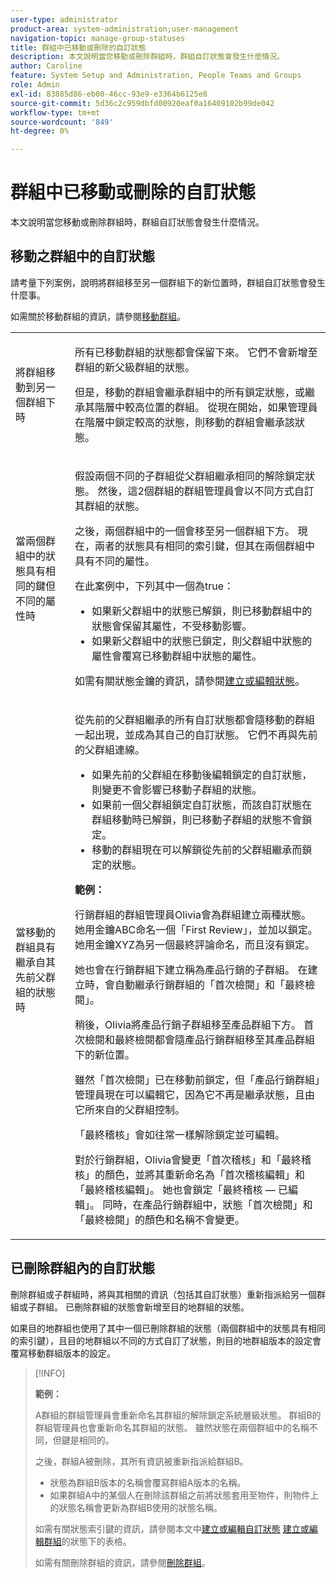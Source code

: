 ```yaml
---
user-type: administrator
product-area: system-administration;user-management
navigation-topic: manage-group-statuses
title: 群組中已移動或刪除的自訂狀態
description: 本文說明當您移動或刪除群組時，群組自訂狀態會發生什麼情況。
author: Caroline
feature: System Setup and Administration, People Teams and Groups
role: Admin
exl-id: 83885d86-eb00-46cc-93e9-e3364b6125e8
source-git-commit: 5d36c2c959dbfd00920eaf0a16409102b99de042
workflow-type: tm+mt
source-wordcount: '849'
ht-degree: 0%

---
```


# 群組中已移動或刪除的自訂狀態

本文說明當您移動或刪除群組時，群組自訂狀態會發生什麼情況。

## 移動之群組中的自訂狀態

請考量下列案例，說明將群組移至另一個群組下的新位置時，群組自訂狀態會發生什麼事。

如需關於移動群組的資訊，請參閱[移動群組](../../../administration-and-setup/manage-groups/create-and-manage-groups/move-a-group.md)。

<table style="table-layout:auto"> 
 <col> 
 </col> 
 <col> 
 </col> 
 <tbody> 
  <tr> 
   <td role="rowheader">將群組移動到另一個群組下時 </td> 
   <td> <p>所有已移動群組的狀態都會保留下來。 它們不會新增至群組的新父級群組的狀態。</p> <p>但是，移動的群組會繼承群組中的所有鎖定狀態，或繼承其階層中較高位置的群組。 從現在開始，如果管理員在階層中鎖定較高的狀態，則移動的群組會繼承該狀態。</p> </td> 
  </tr> 
  <tr> 
   <td role="rowheader">當兩個群組中的狀態具有相同的鍵但不同的屬性時</td> 
   <td> <p>假設兩個不同的子群組從父群組繼承相同的解除鎖定狀態。 然後，這2個群組的群組管理員會以不同方式自訂其群組的狀態。</p> <p>之後，兩個群組中的一個會移至另一個群組下方。 現在，兩者的狀態具有相同的索引鍵，但其在兩個群組中具有不同的屬性。</p> <p>在此案例中，下列其中一個為true：</p> 
    <ul> 
     <li>如果新父群組中的狀態已解鎖，則已移動群組中的狀態會保留其屬性，不受移動影響。</li> 
     <li>如果新父群組中的狀態已鎖定，則父群組中狀態的屬性會覆寫已移動群組中狀態的屬性。</li> 
    </ul> <p>如需有關狀態金鑰的資訊，請參閱<a href="../../../administration-and-setup/customize-workfront/creating-custom-status-and-priority-labels/create-or-edit-a-status.md" class="MCXref xref">建立或編輯狀態</a>。</p> </td> 
  </tr> 
  <tr> 
   <td>當移動的群組具有繼承自其先前父群組的狀態時 </td> 
   <td> <p>從先前的父群組繼承的所有自訂狀態都會隨移動的群組一起出現，並成為其自己的自訂狀態。 它們不再與先前的父群組連線。</p> 
    <ul> 
     <li>如果先前的父群組在移動後編輯鎖定的自訂狀態，則變更不會影響已移動子群組的狀態。</li> 
     <li>如果前一個父群組鎖定自訂狀態，而該自訂狀態在群組移動時已解鎖，則已移動子群組的狀態不會鎖定。</li> 
     <li>移動的群組現在可以解鎖從先前的父群組繼承而鎖定的狀態。</li> 
    </ul> 
     <p><b>範例：</b><p> 
     <p>行銷群組的群組管理員Olivia會為群組建立兩種狀態。 她用金鑰ABC命名一個「First Review」，並加以鎖定。 她用金鑰XYZ為另一個最終評論命名，而且沒有鎖定。</p> 
     <p>她也會在行銷群組下建立稱為產品行銷的子群組。 在建立時，會自動繼承行銷群組的「首次檢閱」和「最終檢閱」。</p> 
     <p>稍後，Olivia將產品行銷子群組移至產品群組下方。 首次檢閱和最終檢閱都會隨產品行銷群組移至其產品群組下的新位置。</p> 
     <p>雖然「首次檢閱」已在移動前鎖定，但「產品行銷群組」管理員現在可以編輯它，因為它不再是繼承狀態，且由它所來自的父群組控制。</p> 
     <p>「最終稽核」會如往常一樣解除鎖定並可編輯。</p> 
     <p>對於行銷群組，Olivia會變更「首次稽核」和「最終稽核」的顏色，並將其重新命名為「首次稽核編輯」和「最終稽核編輯」。 她也會鎖定「最終稽核 — 已編輯」。 同時，在產品行銷群組中，狀態「首次檢閱」和「最終檢閱」的顏色和名稱不會變更。</p> 
    </div> </td> 
  </tr> 
 </tbody> 
</table>

## 已刪除群組內的自訂狀態

刪除群組或子群組時，將與其相關的資訊（包括其自訂狀態）重新指派給另一個群組或子群組。 已刪除群組的狀態會新增至目的地群組的狀態。

如果目的地群組也使用了其中一個已刪除群組的狀態（兩個群組中的狀態具有相同的索引鍵），且目的地群組以不同的方式自訂了狀態，則目的地群組版本的設定會覆寫移動群組版本的設定。

>[!INFO]
>
>**範例：**
>
>A群組的群組管理員會重新命名其群組的解除鎖定系統層級狀態。 群組B的群組管理員也會重新命名其群組的狀態。 雖然狀態在兩個群組中的名稱不同，但鍵是相同的。
>
>之後，群組A被刪除，其所有資訊被重新指派給群組B。
>
>* 狀態為群組B版本的名稱會覆寫群組A版本的名稱。
>* 如果群組A中的某個人在刪除該群組之前將狀態套用至物件，則物件上的狀態名稱會更新為群組B使用的狀態名稱。
>
>如需有關狀態索引鍵的資訊，請參閱本文中[建立或編輯自訂狀態](../../../administration-and-setup/customize-workfront/creating-custom-status-and-priority-labels/create-or-edit-a-status.md#create) [建立或編輯群組](../../../administration-and-setup/manage-groups/manage-group-statuses/create-or-edit-a-group-status.md#create)的狀態下的表格。
>
>如需有關刪除群組的資訊，請參閱[刪除群組](../../../administration-and-setup/manage-groups/create-and-manage-groups/delete-a-group.md)。
